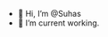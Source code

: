 - 👋 Hi, I’m @Suhas
- 👀 I’m current working.  

<!---
Suhasks010/Suhasks010 is a ✨ special ✨ repository because its `README.md` (this file) appears on your GitHub profile.
You can click the Preview link to take a look at your changes.
--->
